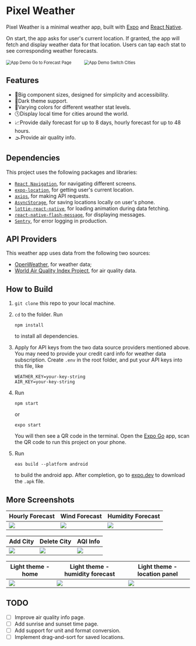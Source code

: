 # Pixel Weather

Pixel Weather is a minimal weather app, built with [Expo](https://docs.expo.dev/) and [React Native](https://reactnative.dev/).

On start, the app asks for user's current location. If granted, the app will fetch and display weather data for that location. Users can tap each stat to see corresponding weather forecasts.

<p align="left">
  <img alt="App Demo Go to Forecast Page" src="readme-images/forecast.gif" style="zoom:80%;">
&nbsp; &nbsp; &nbsp; &nbsp;
  <img alt="App Demo Switch Cities" src="readme-images/switch.gif" style="zoom:80%;">
</p>

## Features

- 📱Big component sizes, designed for simplicity and accessibility.
- 🌙Dark theme support.
- 🍭Varying colors for different weather stat levels.
- 🕓Display local time for cities around the world.
- 📈Provide daily forecast for up to 8 days, hourly forecast for up to 48 hours.
- 🌫Provide air quality info.

## Dependencies

This project uses the following packages and libraries:

- [`React Navigation`](https://reactnavigation.org/), for navigating different screens.
- [`expo-location`](https://docs.expo.dev/versions/latest/sdk/location/), for getting user's current location.
- [`axios`](https://axios-http.com/), for making API requests.
- [`AsyncStorage`](https://react-native-async-storage.github.io/async-storage/docs/usage/), for saving locations locally on user's phone.
- [`lottie-react-native`](https://github.com/lottie-react-native/lottie-react-native), for loading animation during data fetching.
- [`react-native-flash-message`](https://github.com/lucasferreira/react-native-flash-message), for displaying messages.
- [`Sentry`](https://sentry.io/), for error logging in production.

## API Providers

This weather app uses data from the following two sources:

- [OpenWeather](https://openweathermap.org/), for weather data;
- [World Air Quality Index Project](https://aqicn.org/), for air quality data.


## How to Build

1. `git clone` this repo to your local machine.

2. `cd` to the folder. Run

    ```shell
    npm install
    ```
    to install all dependencies.

3. Apply for API keys from the two data source providers mentioned above. You may need to provide your credit card info for weather data subscription. Create `.env` in the root folder, and put your API keys into this file, like

    ```
    WEATHER_KEY=your-key-string
    AIR_KEY=your-key-string
    ```

4. Run

    ```shell
    npm start
    ```

    or

    ```shell
    expo start
    ```

    You will then see a QR code in the terminal. Open the [Expo Go](https://expo.dev/client) app, scan the QR code to run this project on your phone. 


5. Run 

    ```shell
    eas build --platform android
    ``` 

    to build the android app. After completion, go to [expo.dev](https://expo.dev) to download the `.apk` file.

## More Screenshots

| Hourly Forecast | Wind Forecast | Humidity Forecast |
| ------------- | ------------- | ------------- |
| ![](readme-images/forecast-hourly.gif)  | ![](readme-images/wind.gif)  | ![](readme-images/humidity.gif) |

| Add City | Delete City | AQI Info |
| ------------- | ------------- | ------------- |
| ![](readme-images/addcity.gif)  | ![](readme-images/delete.gif)  | ![](readme-images/air.gif) |

| Light theme - home | Light theme - humidity forecast | Light theme - location panel |
| ------------- | ------------- | ------------- |
| ![](readme-images/light1.png)  | ![](readme-images/light2.png)  | ![](readme-images/light3.png) |


## TODO

- [ ] Improve air quality info page.
- [ ] Add sunrise and sunset time page.
- [ ] Add support for unit and format conversion.
- [ ] Implement drag-and-sort for saved locations.